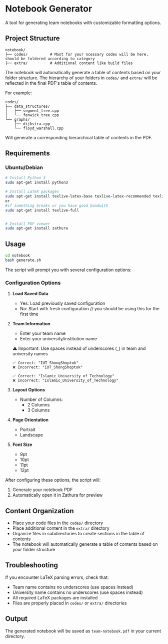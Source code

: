 # Notebook Generator

A tool for generating team notebooks with customizable formatting options.

## Project Structure
```
notebook/
├── codes/          # Most for your ncessary codes will be here, should be foldered according to category
├── extra/          # Additional content like build files
```

The notebook will automatically generate a table of contents based on your folder structure. The hierarchy of your folders in `codes/` and `extra/` will be reflected in the final PDF's table of contents.

For example:
```
codes/
├── data_structures/
│   ├── segment_tree.cpp
│   └── fenwick_tree.cpp
└── graphs/
    ├── dijkstra.cpp
    └── floyd_warshall.cpp
```
Will generate a corresponding hierarchical table of contents in the PDF.

## Requirements

### Ubuntu/Debian
```bash
# Install Python 3
sudo apt-get install python3

# Install LaTeX packages
sudo apt-get install texlive-latex-base texlive-latex-recommended texlive-latex-extra texlive-fonts-recommended texlive-luatex
or 
#if something breaks or you have good bandwith
sudo apt-get install texlive-full


# Install PDF viewer
sudo apt-get install zathura
```

## Usage
```bash
cd notebook
bash generate.sh
```

The script will prompt you with several configuration options:

### Configuration Options

1. **Load Saved Data**
   - Yes: Load previously saved configuration
   - No: Start with fresh configuration // you should be using this for the first time

2. **Team Information**
   - Enter your team name
   - Enter your university/institution name
   
   ⚠️ Important: Use spaces instead of underscores (_) in team and university names
   ```
   ✅ Correct: "IUT ShongShoptok"
   ❌ Incorrect: "IUT_ShongShoptok"
   
   ✅ Correct: "Islamic University of Technology"
   ❌ Incorrect: "Islamic_University_of_Technology"
   ```

3. **Layout Options**
   - Number of Columns:
     - 2 Columns
     - 3 Columns

4. **Page Orientation**
   - Portrait
   - Landscape

5. **Font Size**
   - 9pt
   - 10pt
   - 11pt
   - 12pt

After configuring these options, the script will:
1. Generate your notebook PDF
2. Automatically open it in Zathura for preview

## Content Organization
- Place your code files in the `codes/` directory
- Place additional content in the `extra/` directory
- Organize files in subdirectories to create sections in the table of contents
- The notebook will automatically generate a table of contents based on your folder structure

## Troubleshooting

If you encounter LaTeX parsing errors, check that:
- Team name contains no underscores (use spaces instead)
- University name contains no underscores (use spaces instead)
- All required LaTeX packages are installed
- Files are properly placed in `codes/` or `extra/` directories

## Output
The generated notebook will be saved as `team-notebook.pdf` in your current directory.
